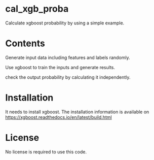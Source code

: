 # cal_xgb_proba
Calculate xgboost probability by using a simple example.

# Contents

Generate input data including features and labels randomly.

Use xgboost to train the inputs and generate results.

check the output probability by calculating it independently.


# Installation

It needs to install xgboost. The installation information is available on https://xgboost.readthedocs.io/en/latest/build.html

# License
No license is required to use this code.
